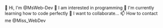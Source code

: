 👋 Hi, I'm @MsWeb-Dev
👀 I am interested in programming
🌱 I'm currently learning how to code perfectly
💞️ I want to collaborate...
📫 How to contact me @Miss_WebDev
<!---
MsWeb-Dev/MsWeb-Dev is a ✨ special ✨ repository because its `README.md` (this file) appears on your GitHub profile.
You can click the Preview link to take a look at your changes.
--->
